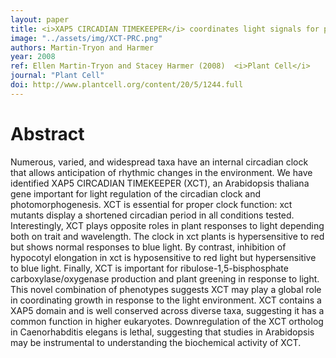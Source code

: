```yaml
---
layout: paper
title: <i>XAP5 CIRCADIAN TIMEKEEPER</i> coordinates light signals for proper timing of photomorphogenesis and the circadian clock in <i>Arabidopsis</i>
image: "../assets/img/XCT-PRC.png"
authors: Martin-Tryon and Harmer
year: 2008
ref: Ellen Martin-Tryon and Stacey Harmer (2008)  <i>Plant Cell</i>
journal: "Plant Cell"
doi: http://www.plantcell.org/content/20/5/1244.full
---
```


# Abstract

Numerous, varied, and widespread taxa have an internal circadian clock that allows anticipation of rhythmic changes in the environment. We have identified XAP5 CIRCADIAN TIMEKEEPER (XCT), an Arabidopsis thaliana gene important for light regulation of the circadian clock and photomorphogenesis. XCT is essential for proper clock function: xct mutants display a shortened circadian period in all conditions tested. Interestingly, XCT plays opposite roles in plant responses to light depending both on trait and wavelength. The clock in xct plants is hypersensitive to red but shows normal responses to blue light. By contrast, inhibition of hypocotyl elongation in xct is hyposensitive to red light but hypersensitive to blue light. Finally, XCT is important for ribulose-1,5-bisphosphate carboxylase/oxygenase production and plant greening in response to light. This novel combination of phenotypes suggests XCT may play a global role in coordinating growth in response to the light environment. XCT contains a XAP5 domain and is well conserved across diverse taxa, suggesting it has a common function in higher eukaryotes. Downregulation of the XCT ortholog in Caenorhabditis elegans is lethal, suggesting that studies in Arabidopsis may be instrumental to understanding the biochemical activity of XCT.
